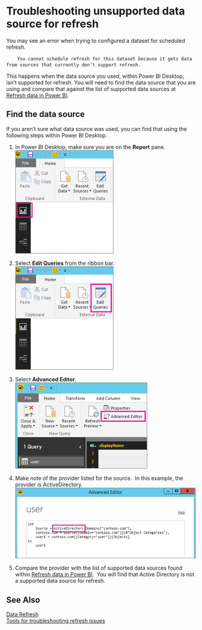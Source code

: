 ﻿<properties 
   pageTitle="Troubleshooting unsupported data source for refresh"
   description="Troubleshooting unsupported data source for refresh"
   services="powerbi" 
   documentationCenter="" 
   authors="jastru" 
   manager="mblythe" 
   editor=""
   tags=""/>
 
<tags
   ms.service="powerbi"
   ms.devlang="NA"
   ms.topic="article"
   ms.tgt_pltfrm="NA"
   ms.workload="powerbi"
   ms.date="10/16/2015"
   ms.author="jastru"/>

# Troubleshooting unsupported data source for refresh  

You may see an error when trying to configured a dataset for scheduled refresh.

		You cannot schedule refresh for this dataset because it gets data from sources that currently don’t support refresh.

This happens when the data source you used, within Power BI Desktop, isn’t supported for refresh. You will need to find the data source that you are using and compare that against the list of supported data sources at [Refresh data in Power BI](powerbi-refresh-data.md). 

## Find the data source  
If you aren’t sure what data source was used, you can find that using the following steps within Power BI Desktop.  

1.  In Power BI Desktop, make sure you are on the **Report** pane.  
    ![](media/powerbi-admin-troubleshoot-unsupported-data-source-for-refresh/tshoot-report-pane.png)

2.  Select **Edit Queries** from the ribbon bar.  
    ![](media/powerbi-admin-troubleshoot-unsupported-data-source-for-refresh/tshoot-edit-queries.png)

3.  Select **Advanced Editor**.  
    ![](media/powerbi-admin-troubleshoot-unsupported-data-source-for-refresh/tshoot-advanced-editor.png)
	
4.  Make note of the provider listed for the source.  In this example, the provider is ActiveDirectory.  
    ![](media/powerbi-admin-troubleshoot-unsupported-data-source-for-refresh/tshoot-provider.png)

5.  Compare the provider with the list of supported data sources found within [Refresh data in Power BI](powerbi-refresh-data.md).  You will find that Active Directory is not a supported data source for refresh.  

## See Also  
[Data Refresh](https://support.powerbi.com/knowledgebase/topics/107925-data-refresh)  
[Tools for troubleshooting refresh issues](powerbi-refresh-tools-for-troubleshooting-issues.md)  
